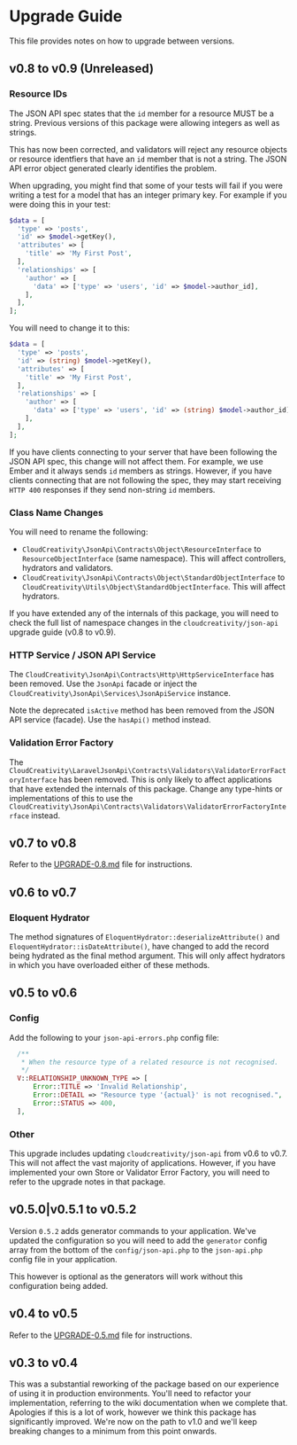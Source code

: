# Upgrade Guide

This file provides notes on how to upgrade between versions.

## v0.8 to v0.9 (Unreleased)

### Resource IDs

The JSON API spec states that the `id` member for a resource MUST be a string. Previous versions of this package
were allowing integers as well as strings.

This has now been corrected, and validators will reject any resource objects or resource identfiers that have an
`id` member that is not a string. The JSON API error object generated clearly identifies the problem.

When upgrading, you might find that some of your tests will fail if you were writing a test for a model that
has an integer primary key. For example if you were doing this in your test:

```php
$data = [
  'type' => 'posts',
  'id' => $model->getKey(),
  'attributes' => [
    'title' => 'My First Post',    
  ],
  'relationships' => [
    'author' => [
      'data' => ['type' => 'users', 'id' => $model->author_id],
    ],
  ],
];
```

You will need to change it to this:

```php
$data = [
  'type' => 'posts',
  'id' => (string) $model->getKey(),
  'attributes' => [
    'title' => 'My First Post',    
  ],
  'relationships' => [
    'author' => [
      'data' => ['type' => 'users', 'id' => (string) $model->author_id],
    ],
  ],
];
```

If you have clients connecting to your server that have been following the JSON API spec, this change will not
affect them. For example, we use Ember and it always sends `id` members as strings. However, if you have
clients connecting that are not following the spec, they may start receiving `HTTP 400` responses if they 
send non-string `id` members.

### Class Name Changes

You will need to rename the following:

- `CloudCreativity\JsonApi\Contracts\Object\ResourceInterface` to `ResourceObjectInterface` (same namespace). 
This will affect controllers, hydrators and validators.
- `CloudCreativity\JsonApi\Contracts\Object\StandardObjectInterface` to 
`CloudCreativity\Utils\Object\StandardObjectInterface`. This will affect hydrators.

If you have extended any of the internals of this package, you will need to check the full list of namespace changes
in the `cloudcreativity/json-api` upgrade guide (v0.8 to v0.9).

### HTTP Service / JSON API Service

The `CloudCreativity\JsonApi\Contracts\Http\HttpServiceInterface` has been removed. Use the `JsonApi` facade or
inject the `CloudCreativity\JsonApi\Services\JsonApiService` instance.

Note the deprecated `isActive` method has been removed from the JSON API service (facade). Use the `hasApi()` method
instead.

### Validation Error Factory

The `CloudCreativity\LaravelJsonApi\Contracts\Validators\ValidatorErrorFactoryInterface` has been removed. 
This is only likely to affect applications that have extended the internals of this package.
Change any type-hints or implementations of this to use the
`CloudCreativity\JsonApi\Contracts\Validators\ValidatorErrorFactoryInterface` instead. 

## v0.7 to v0.8

Refer to the [UPGRADE-0.8.md](UPGRADE-0.8.md) file for instructions.

## v0.6 to v0.7

### Eloquent Hydrator

The method signatures of `EloquentHydrator::deserializeAttribute()` and `EloquentHydrator::isDateAttribute()`,
have changed to add the record being hydrated as the final method argument. This will only affect hydrators
in which you have overloaded either of these methods.

## v0.5 to v0.6

### Config

Add the following to your `json-api-errors.php` config file:

```php
  /**
   * When the resource type of a related resource is not recognised.
   */
  V::RELATIONSHIP_UNKNOWN_TYPE => [
      Error::TITLE => 'Invalid Relationship',
      Error::DETAIL => "Resource type '{actual}' is not recognised.",
      Error::STATUS => 400,
  ],
```

### Other

This upgrade includes updating `cloudcreativity/json-api` from v0.6 to v0.7. This will not affect the vast majority
of applications. However, if you have implemented your own Store or Validator Error Factory, you will need to refer
to the upgrade notes in that package.

## v0.5.0|v0.5.1 to v0.5.2

Version `0.5.2` adds generator commands to your application. We've updated the configuration so you will need to
add the `generator` config array from the bottom of the `config/json-api.php` to the `json-api.php` config file
in your application. 

This however is optional as the generators will work without this configuration being added.

## v0.4 to v0.5

Refer to the [UPGRADE-0.5.md](UPGRADE-0.5.md) file for instructions.

## v0.3 to v0.4

This was a substantial reworking of the package based on our experience of using it in production environments.
You'll need to refactor your implementation, referring to the wiki documentation when we complete that.
Apologies if this is a lot of work, however we think this package has significantly improved. We're now on the 
path to v1.0 and we'll keep breaking changes to a minimum from this point onwards.
